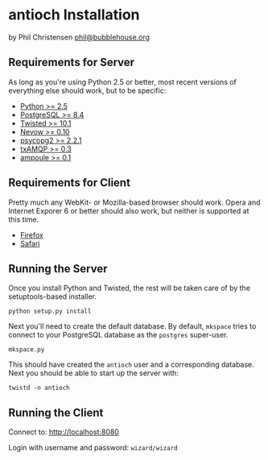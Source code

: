 antioch Installation
====================

by Phil Christensen
phil@bubblehouse.org

Requirements for Server
-----------------------

As long as you're using Python 2.5 or better, most recent versions of
everything else should work, but to be specific:

* [Python         >=  2.5  ](http://www.python.org)
* [PostgreSQL     >=  8.4  ](http://www.postgresql.org)
* [Twisted        >= 10.1  ](http://www.twistedmatrix.com)
* [Nevow          >=  0.10 ](http://divmod.org/trac/wiki/DivmodNevow)
* [psycopg2       >=  2.2.1](http://initd.org/psycopg)
* [txAMQP         >=  0.3  ](https://launchpad.net/txamqp)
* [ampoule        >=  0.1  ](https://launchpad.net/ampoule)

Requirements for Client
-----------------------

Pretty much any WebKit- or Mozilla-based browser should work. Opera
and Internet Exporer 6 or better should also work, but neither is
supported at this time.

* [Firefox](http://www.mozilla.com/firefox)
* [Safari](http://www.apple.com/safari)

Running the Server
-------------------

Once you install Python and Twisted, the rest will be taken care of by
the setuptools-based installer.

    python setup.py install

Next you'll need to create the default database. By default, `mkspace` tries
to connect to your PostgreSQL database as the `postgres` super-user.

    mkspace.py

This should have created the `antioch` user and a corresponding database. Next
you should be able to start up the server with:

    twistd -n antioch


Running the Client
------------------

Connect to: <http://localhost:8080>

Login with username and password: `wizard/wizard`